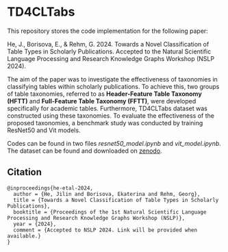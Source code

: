 # TD4CLTabs

<!-- TD4CLTabs (**T**able **D**etection for **C**omputational **L**inguistics **Tab**le**s**) is a novel domain-specific table type classification dataset, which contains 13k table images (10k for training and 3k for the test) and their corresponding type labels obtained from [ACL Anthology](https://aclanthology.org/). -->

This repository stores the code implementation for the following paper:
 
He, J.,  Borisova, E., & Rehm, G. 2024. Towards a Novel Classification of Table Types in Scholarly Publications. Accepted to the Natural Scientific Language Processing and Research Knowledge Graphs Workshop (NSLP 2024).

The aim of the paper was to investigate the effectiveness of taxonomies in classifying
tables within scholarly publications. To
achieve this, two groups of table taxonomies, referred to as **Header-Feature Table Taxonomy (HFTT)** and **Full-Feature Table Taxonomy (FFTT)**, were
developed specifically for academic tables. Furthermore, TD4CLTabs dataset was constructed
using these taxonomies. To evaluate the effectiveness of the proposed taxonomies, a benchmark study was conducted by training ResNet50 and Vit models. 

Codes can be found in two files *resnet50_model.ipynb* and *vit_model.ipynb*. The dataset can be found and downloaded on [zenodo](https://zenodo.org/records/10972922). 

<!-- 
## The structure of dataset directory

```
TD4CLTabs
├── train
    ├── table-img1
    ├── table-img2
    ...
    └── table-imgN
├── test
    ├── table-img1
    ...
    └── table-imgN
├── SciTSRComp
    ├── table-img1
    ...
    └── table-imgN
└── metadata
    ├── labels_metadata.json
    ├── afterAnnotation
        ├── train.csv
        ├── test.csv
        └── scitsrcomp.csv
    ├── Baseline_I
        ├── train.csv
        ├── test.csv
        └── scitsrcomp.csv
    ├── Baseline_II
        ...
    ├── HFTT_Novel_I
    ├── HFTT_Novel_II
    ├── HFTT_Novel_III
    ├── HFTT_Novel_IV
    ├── FFTT_Novel_I
    ├── FFTT_Novel_II
    ├── FFTT_Novel_III
    ├── FFTT_Novel_IV
    ├── FFTT_Novel_V
    └── FFTT_Novel_VI
```

The folder **train**, **test**, and **SciTSRComp** contain the table images and folder **metadata** contains the label information for each taxonomy on each dataset.

In **metadata**, *labels_metadata.json* stores all the taxonomy mappings, and for the folders **afterAnnotation**, **Baseline_I,II**, **HFTT_Novel_I,II,III,IV**, and **FFTT_Novel_I,II,III,IV,V,VI** contain only *train.csv*, *test.csv*, and *scitsrcomp.csv* files.

#### *label_metadata.json*

```json
{
    "afterAnnotation": {
        "Header Complexity Type": {
            "0": "Other table",
            "1": "Horizontal Listing",
            ...
            "15": "Vertical Listing"
        },
        "Cell Complexity Type": {
            "1": "Spanning cell",
            ...
        }
    },
    "Baseline_I": {
        "0": "Listing",
        "1": "Matrix",
        "2": "Other table"
    },
    "Baseline_II": {...},
    "HFTT_Novel_I": {...},
        ...
    "HFTT_Novel_IV": {...},
    "FFTT_Novel_I": {
        "1": "Spanning cell",
        "2": "Hierarchical Row",
        ...
    },
    ...
    "FFTT_Novel_VI":{...}
}
```

#### *train.csv*, *test.csv*, *scitsrcomp.csv*

Taking *train.csv* in **HFTT_Novel_I** for example

| |id|HFTT_Novel_I|
|--|--|--|
|0 |2022.acl-demo.1-Table1-1.jpg| 3
1	|2022.acl-demo.1-Table2-1.jpg|	3
2	|2022.acl-demo.1-Table3-1.jpg|	0
3	|2022.acl-demo.10-Table1-1.jpg|	0
4	|2022.acl-demo.11-Table1-1.jpg|	0
...	...	...
10342	|2022.naacl-main.104-Table8-1.jpg|	2
10343	|2022.naacl-main.104-Table9-1.jpg|	2
10344	|2022.naacl-main.105-Table1-1.jpg|	2
10345	|2022.naacl-main.105-Table10-1.jpg|	2
10346	|2022.naacl-main.105-Table11-1.jpg|	0

Below is *train.csv* in **FFTT_Novel_V**

| |id|FFTT_Novel_V|
|--|--|--|
|0 |2022.acl-demo.1-Table1-1.jpg| 15
1	|2022.acl-demo.1-Table2-1.jpg|	15
2	|2022.acl-demo.1-Table3-1.jpg|	1 7
3	|2022.acl-demo.10-Table1-1.jpg|	3 7
4	|2022.acl-demo.11-Table1-1.jpg|	7
...	...	...
7682	|2022.findings-acl.67-Table2-1.jpg|	1 3 8
... ... ...
10342	|2022.naacl-main.104-Table8-1.jpg|	9
10343	|2022.naacl-main.104-Table9-1.jpg|	9
10344	|2022.naacl-main.105-Table1-1.jpg|	9
10345	|2022.naacl-main.105-Table10-1.jpg|	9
10346	|2022.naacl-main.105-Table11-1.jpg|	1 7

## The staticstic of dataset

|Type\\# images |training set| test test | SciTSRComp dataset|
|--|--|--|--|
|Total|10,347| 2,954 | 716|
|**Baseline_I**|
|Listing|4,404|1,345|229|
|Matrix|5,891|1,567|469|
|Other|52|42|18|
|**Baseline_II**|
|Matrix|5,891|1,567|469|
|Horizontal Listing|3,649|1,164|207|
|Vertical Listing|498|105|18|
|Enumeration|257|76|4|
|Other|52|42|18|
|**HFTT_Novel_I**|
|Listing|4,011|1,260|127|
|Matrix|3,048|759|72|
|Hierarchical Matrix|2,843|808|397|
|Hierarchical Listing|393|85|102|
|Other table|52|42|18|
|**HFTT_Novel_II**|
|Listing|4,011|1,260|127|
|Matrix|3,048|759|72|
|Type H1 Matrix|1,813|500|318|
|Type H2 Matrix|543|158|27|
|Type H3 Matrix|487|150|52|
|Hierarchical Listing|393|85|102|
|Other table|52|42|18|
|**HFTT_Novel_III**|
|Listing|4,011|1,260|127|
|Pseudo Matrix|2,133|410|53|
|Type H1 Pseudo Matrix|1,384|373|180|
|Matrix|915|349|19|
|Type H1 Matrix|429|127|138|
|Hierarchical Listing|393|85|102|
|Type H3 Pseudo Matrix|389|127|36|
|Type H2 Pseudo Matrix|357|127|19|
|Type H2 Matrix|186|31|8|
|Type H3 Matrix|98|23|16|
|Other table|52|42|18|
|**HFTT_Novel_IV**|
|Pseudo Matrix|4,263|1,037|288|
|Listing|4,011|1,260|127|
|Matrix|1,628|530|181|
|Hierarchical Listing|393|85|102|
|Other table|52|42|18| -->

## Citation

```
@inproceedings{he-etal-2024,
  author = {He, Jilin and Borisova, Ekaterina and Rehm, Georg},
  title = {Towards a Novel Classification of Table Types in Scholarly Publications},
  booktitle = {Proceedings of the 1st Natural Scientific Language Processing and Research Knowledge Graphs Workshop (NSLP)},
  year = {2024},
  comment = {Accepted to NSLP 2024. Link will be provided when available.}
}
```
